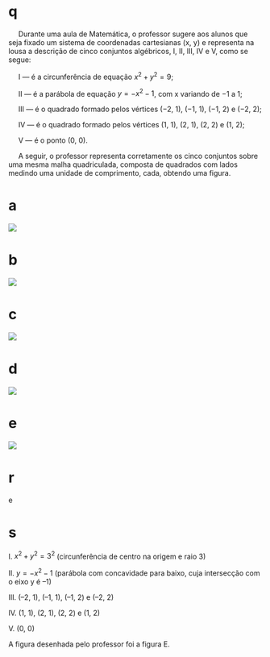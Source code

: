 # q
     Durante uma aula de Matemática, o professor sugere aos alunos que seja fixado um sistema de coordenadas cartesianas (x, y) e representa na lousa a descrição de cinco conjuntos algébricos, I, II, III, IV e V, como se segue:

     I — é a circunferência de equação $x^2 + y^2 = 9$;

     II — é a parábola de equação $y = -x^2-1$, com x variando de −1 a 1;

     III — é o quadrado formado pelos vértices (−2, 1), (−1, 1), (−1, 2) e (−2, 2);

     IV — é o quadrado formado pelos vértices (1, 1), (2, 1), (2, 2) e (1, 2);

     V — é o ponto (0, 0).

     A seguir, o professor representa corretamente os cinco conjuntos sobre uma mesma malha quadriculada, composta de quadrados com lados medindo uma unidade de comprimento, cada, obtendo uma figura.

# a
![](https://firebasestorage.googleapis.com/v0/b/firebase-enemio.appspot.com/o/questoes%2F551%2F7317f084-8507-42a8-0d97-a16c4373b9a9.png?alt=media\&token=1217a071-c463-4c9f-8591-799d2656f193)

# b
![](https://firebasestorage.googleapis.com/v0/b/firebase-enemio.appspot.com/o/questoes%2F551%2F974aae3d-5158-f91b-53c4-b904b08d1521.png?alt=media\&token=87891aa9-74e4-433e-bb53-ac3432de26a8)

# c
![](https://firebasestorage.googleapis.com/v0/b/firebase-enemio.appspot.com/o/questoes%2F551%2F94306619-59a2-6dba-4fae-7ede38596ab9.png?alt=media\&token=5a2f7018-6dad-4a9e-ad8a-ea817bf49c78)

# d
![](https://firebasestorage.googleapis.com/v0/b/firebase-enemio.appspot.com/o/questoes%2F551%2Fabede014-9cad-7a51-cea2-003173542cbe.png?alt=media\&token=f08f1cf2-cb11-4487-b12d-867b2b01b22d)

# e
![](https://firebasestorage.googleapis.com/v0/b/firebase-enemio.appspot.com/o/questoes%2F551%2F1786d5b3-2845-cf7e-01ca-93bdb592e2d1.png?alt=media\&token=c0b26f69-a7a2-4ab9-b2b2-73672c4770c7)

# r
e

# s
I. $x^2 + y^2 = 3^2$ (circunferência de centro na origem e raio 3)

II. $y = -x^2-1$ (parábola com concavidade para baixo, cuja intersecção com o eixo y é –1)

III. (–2, 1), (–1, 1), (–1, 2) e (–2, 2)

IV. (1, 1), (2, 1), (2, 2) e (1, 2)

V. (0, 0)

A figura desenhada pelo professor foi a figura E.
